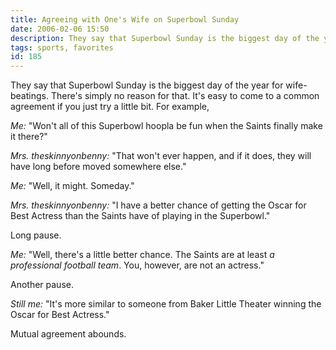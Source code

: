 ```yaml
---
title: Agreeing with One's Wife on Superbowl Sunday
date: 2006-02-06 15:50
description: They say that Superbowl Sunday is the biggest day of the year for  wife-beatings.  There's simply no reason for that.  It's easy to come to a common agreement if you just try a little bit.  For example,
tags: sports, favorites
id: 185
---
```

They say that Superbowl Sunday is the biggest day of the year for  wife-beatings.  There's simply no reason for that.  It's easy to come to a common agreement if you just try a little bit.  For example,

_Me:_  "Won't all of this Superbowl hoopla be fun when the Saints finally make it there?"

_Mrs. theskinnyonbenny:_  "That won't ever happen, and if it does, they will have long before moved somewhere else."

_Me:_  "Well, it might.  Someday."

_Mrs. theskinnyonbenny:_  "I have a better chance of getting the Oscar for Best Actress than the Saints have of playing in the Superbowl."

Long pause.

_Me:_  "Well, there's a little better chance.  The Saints are at least _a professional football team_.  You, however, are not an actress."

Another pause.

_Still me:_  "It's more similar to someone from Baker Little Theater winning the Oscar for Best Actress."

Mutual agreement abounds.